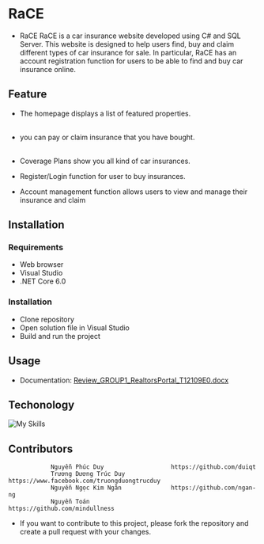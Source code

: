 # RaCE
* RaCE
RaCE is a car insurance website developed using C# and SQL Server. This website is designed to help users find, buy and claim different types of car insurance for sale. In particular, RaCE has an account registration function for users to be able to find and buy car insurance online.
## Feature
* The homepage displays a list of featured properties. <br /> <br />

* you can pay or claim insurance that you have bought. <br /><br />

* Coverage Plans show you all kind of car insurances.
* Register/Login function for user to buy insurances. 
* Account management function allows users to view and manage their insurance and claim

## Installation

### Requirements
* Web browser
* Visual Studio
* .NET Core 6.0

### Installation
* Clone repository
* Open solution file in Visual Studio
* Build and run the project

## Usage
* Documentation: [Review_GROUP1_RealtorsPortal_T12109E0.docx](https://github.com/lavisar/eProject-RealtorsPortal/files/11287511/Review_GROUP1_RealtorsPortal_T12109E0.docx)

## Techonology
![My Skills](https://skillicons.dev/icons?i=cs,dotnet,html,css,bootstrap,js,jquery)
## Contributors
```
            Nguyễn Phúc Duy                   https://github.com/duiqt
            Trương Dương Trúc Duy             https://www.facebook.com/truongduongtrucduy
            Nguyễn Ngọc Kim Ngân              https://github.com/ngan-ng
            Nguyễn Toán                       https://github.com/mindullness
```

* If you want to contribute to this project, please fork the repository and create a pull request with your changes.